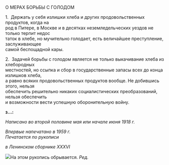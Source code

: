О МЕРАХ БОРЬБЫ С ГОЛОДОМ

1.  Держать у себя излишки хлеба и других продовольственных продуктов, когда на­  
род в Питере, в Москве и в десятках неземледельческих уездов не только терпит недос­  
таток в хлебе, но мучительно голодает, есть величайшее преступление, заслуживающее  
самой беспощадной кары.

2.  Задачей борьбы с голодом является не только выкачивание хлеба из хлебородных  
местностей, но ссыпка и сбор в государственные запасы всех до конца излишков хлеба,  
а равно всяких продовольственных продуктов вообще. Не добившись этого, нельзя  
обеспечить решительно никаких социалистических преобразований, нельзя обеспечить  
и возможности вести успешную оборонительную войну.

**з...:**

_Написано во второй половине_ _мая или начале июня 1918 г._

_Впервые напечатано в 1959 г.                                                             Печатается по рукописи_

_в Ленинском сборнике_ _XXXVI_

![](file:///C:/Users/bot32/AppData/Local/Temp/msohtmlclip1/01/clip_image001.png)На этом рукопись обрывается. _Ред._